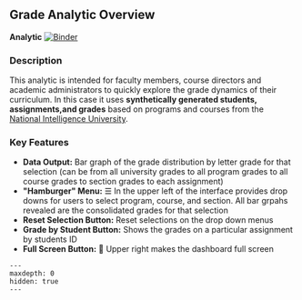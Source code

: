 ## Grade Analytic Overview

**Analytic**
[![Binder](https://mybinder.org/badge_logo.svg)](https://mybinder.org/v2/gh/tpike3/jupyter_bridge/main?labpath=docs%2Fgrade_dashboard%2Fcourse_grade_solara.ipynb)


### Description 

This analytic is intended for faculty members, course directors and academic administrators to quickly explore the grade dynamics of their curriculum. In this case it uses **synthetically generated students, assignments,and grades** based on programs and courses from the [National Intelligence University](https://www.ni-u.edu/).

### Key Features

- **Data Output:** Bar graph of the grade distribution by letter grade for that selection (can be from all university grades to all program grades  to all course grades to section grades to each assignment)
- **"Hamburger" Menu:** &#9776;  In the upper left of the interface provides drop downs for users to select program, course, and section. All bar grpahs revealed are the consolidated grades  for that selection
- **Reset Selection Button:** Reset selections on the drop down menus
- **Grade by Student Button:** Shows the grades on a particular assignment by students ID
- **Full Screen Button:** &#xe5d0; Upper right makes the dashboard full screen

```{toctree}
---
maxdepth: 0
hidden: true
---

```